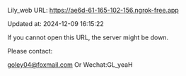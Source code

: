 Lily_web URL: https://ae6d-61-165-102-156.ngrok-free.app

Updated at: 2024-12-09 16:15:22

If you cannot open this URL, the server might be down.

Please contact: 

goley04@foxmail.com Or Wechat:GL_yeaH